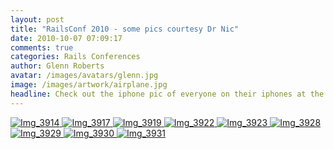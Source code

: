 ```yaml
---
layout: post
title: "RailsConf 2010 - some pics courtesy Dr Nic"
date: 2010-10-07 07:09:17
comments: true
categories: Rails Conferences
author: Glenn Roberts
avatar: /images/avatars/glenn.jpg
image: /images/artwork/airplane.jpg
headline: Check out the iphone pic of everyone on their iphones at the dinner table. Very meta.
---
```

[![Img_3914](/images/old/2010/10/img_3914-scaled-1000.jpg) ](/images/old/2010/10/img_3914-scaled-1000.jpg)
[![Img_3917](/images/old/2010/10/img_3917-scaled-1000.jpg) ](/images/old/2010/10/img_3917-scaled-1000.jpg)
[![Img_3919](/images/old/2010/10/img_3919-scaled-1000.jpg) ](/images/old/2010/10/img_3919-scaled-1000.jpg)
[![Img_3922](/images/old/2010/10/img_3922-scaled-1000.jpg) ](/images/old/2010/10/img_3922-scaled-1000.jpg)
[![Img_3923](/images/old/2010/10/img_3923-scaled-1000.jpg) ](/images/old/2010/10/img_3923-scaled-1000.jpg)
[![Img_3928](/images/old/2010/10/img_3928-scaled-1000.jpg) ](/images/old/2010/10/img_3928-scaled-1000.jpg)
[![Img_3929](/images/old/2010/10/img_3929-scaled-1000.jpg) ](/images/old/2010/10/img_3929-scaled-1000.jpg)
[![Img_3930](/images/old/2010/10/img_3930-scaled-1000.jpg) ](/images/old/2010/10/img_3930-scaled-1000.jpg)
[![Img_3931](/images/old/2010/10/img_3931-scaled-1000.jpg) ](/images/old/2010/10/img_3931-scaled-1000.jpg)
